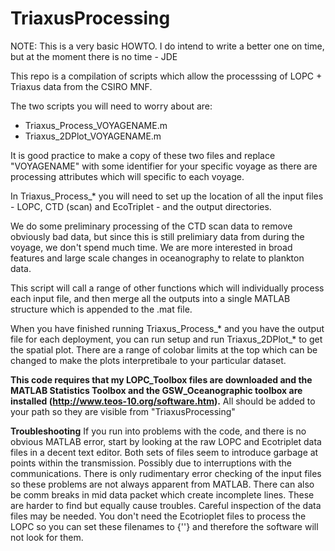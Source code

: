 # TriaxusProcessing

NOTE: This is a very basic HOWTO. I do intend to write a better one on time, but at the moment there is no time - JDE

This repo is a compilation of scripts which allow the processsing of LOPC + Triaxus data from the CSIRO MNF. 

The two scripts you will need to worry about are:
* Triaxus_Process_VOYAGENAME.m
* Triaxus_2DPlot_VOYAGENAME.m

It is good practice to make a copy of these two files and replace "VOYAGENAME" with some identifier for your specific voyage as there are processing attributes which will specific to each voyage.

In Triaxus_Process_* you will need to set up the location of all the input files - LOPC, CTD (scan) and EcoTriplet - and the output directories.

We do some preliminary processing of the CTD scan data to remove obviously bad data, but since this is still prelimiary data from during the voyage, we don't spend much time. We are more interested in broad features and large scale changes in oceanography to relate to plankton data.

This script will call a range of other functions which will individually process each input file, and then merge all the outputs into a single MATLAB structure which is appended to the .mat file. 

When you have finished running Triaxus_Process_* and you have the output file for each deployment, you can run setup and run Triaxus_2DPlot_* to get the spatial plot. There are a range of colobar limits at the top which can be changed to make the plots interpretibale to your particular dataset.

**This code requires that my LOPC_Toolbox files are downloaded and the MATLAB Statistics Toolbox and the GSW_Oceanographic toolbox are installed (http://www.teos-10.org/software.htm).** All should be added to your path so they are visible from "TriaxusProcessing"

**Troubleshooting** If you run into problems with the code, and there is no obvious MATLAB error, start by looking at the raw LOPC and Ecotriplet data files in a decent text editor. Both sets of files seem to introduce garbage at points within the transmission. Possibly due to interruptions with the communications. There is only rudimentary error checking of the input files so these problems are not always apparent from MATLAB. There can also be comm breaks in mid data packet which create incomplete lines. These are harder to find but equally cause troubles. Careful inspection of the data files may be needed. You don't need the Ecotrioplet files to process the LOPC so you can set these filenames to {''} and therefore the software will not look for them.
